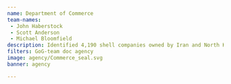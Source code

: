 ```yaml
---
name: Department of Commerce
team-names: 
 - John Haberstock 
 - Scott Anderson 
 - Michael Bloomfield
description: Identified 4,190 shell companies owned by Iran and North Korea, illuminating new illegal procurement pathways and providing a repository for the law enforcement and intelligence community to identify and mitigate future threats.
filters: GoG-team doc agency
image: agency/Commerce_seal.svg
banner: agency

---
```

